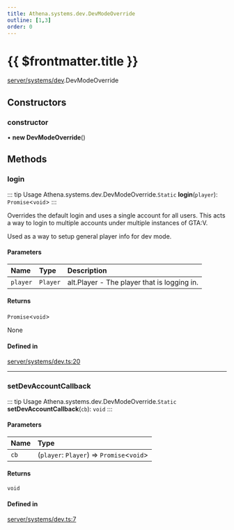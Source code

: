 ```yaml
---
title: Athena.systems.dev.DevModeOverride
outline: [1,3]
order: 0
---
```


# {{ $frontmatter.title }}


[server/systems/dev](../modules/server_systems_dev.md).DevModeOverride

## Constructors

### constructor

• **new DevModeOverride**()

## Methods

### login

::: tip Usage
Athena.systems.dev.DevModeOverride.`Static` **login**(`player`): `Promise`<`void`\>
:::

Overrides the default login and uses a single account for all users.
This acts a way to login to multiple accounts under multiple instances of GTA:V.

Used as a way to setup general player info for dev mode.

#### Parameters

| Name | Type | Description |
| :------ | :------ | :------ |
| `player` | `Player` | alt.Player - The player that is logging in. |

#### Returns

`Promise`<`void`\>

None

#### Defined in

[server/systems/dev.ts:20](https://github.com/Stuyk/altv-athena/blob/8e03099/src/core/server/systems/dev.ts#L20)

___

### setDevAccountCallback

::: tip Usage
Athena.systems.dev.DevModeOverride.`Static` **setDevAccountCallback**(`cb`): `void`
:::

#### Parameters

| Name | Type |
| :------ | :------ |
| `cb` | (`player`: `Player`) => `Promise`<`void`\> |

#### Returns

`void`

#### Defined in

[server/systems/dev.ts:7](https://github.com/Stuyk/altv-athena/blob/8e03099/src/core/server/systems/dev.ts#L7)
